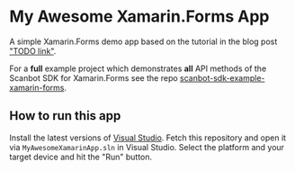 # My Awesome Xamarin.Forms App

A simple Xamarin.Forms demo app based on the tutorial in the blog post 
["TODO link"](https://scanbot.io/blog/TODO/).

For a **full** example project which demonstrates **all** API methods of the Scanbot SDK for Xamarin.Forms
see the repo [scanbot-sdk-example-xamarin-forms](https://github.com/doo/scanbot-sdk-example-xamarin-forms).

## How to run this app

Install the latest versions of [Visual Studio](https://visualstudio.microsoft.com).
Fetch this repository and open it via `MyAwesomeXamarinApp.sln` in Visual Studio.
Select the platform and your target device and hit the "Run" button.
